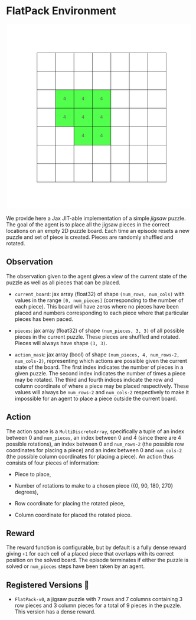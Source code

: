 # FlatPack Environment

<p align="center">
        <img src="../env_anim/flat_pack.gif" width="500"/>
</p>

We provide here a Jax JIT-able implementation of a simple _jigsaw_ puzzle. The goal of the agent is to place
all the jigsaw pieces in the correct locations on an empty 2D puzzle board. Each time an episode resets a
new puzzle and set of piece is created. Pieces are randomly shuffled and rotated.

## Observation
The observation given to the agent gives a view of the current state of the puzzle as well as
all pieces that can be placed.

- `current_board`: jax array (float32) of shape `(num_rows, num_cols)` with values in the range
    `[0, num_pieces]` (corresponding to the number of each piece). This board will have zeros
    where no pieces have been placed and numbers corresponding to each piece where that particular
    pieces has been paced.

- `pieces`: jax array (float32) of shape `(num_pieces, 3, 3)` of all possible pieces in the
    current puzzle. These pieces are shuffled and rotated. Pieces will always have shape `(3, 3)`.

- `action_mask`: jax array (bool) of shape `(num_pieces, 4, num_rows-2, num_cols-2)`, representing
    which actions are possible given the current state of the board. The first index indicates the
    number of pieces in a given puzzle. The second index indicates the number of times a piece may be rotated.
    The third and fourth indices indicate the row and column coordinate of where a piece may be placed respectively.
    These values will always be `num_rows-2` and `num_cols-2` respectively to make it impossible for an agent to
    place a piece outside the current board.


## Action
The action space is a `MultiDiscreteArray`, specifically a tuple of an index between 0 and `num_pieces`,
an index between 0 and 4 (since there are 4 possible rotations), an index between 0 and `num_rows-2`
(the possible row coordinates for placing a piece) and an index between 0 and `num_cols-2`
(the possible column coordinates for placing a piece). An action thus consists of four pieces of
information:

- Piece to place,

- Number of rotations to make to a chosen piece ({0, 90, 180, 270} degrees),

- Row coordinate for placing the rotated piece,

- Column coordinate for placed the rotated piece.


## Reward
The reward function is configurable, but by default is a fully dense reward giving `+1` for
each cell of a placed piece that overlaps with its correct position on the solved board. The episode
terminates if either the puzzle is solved or `num_pieces` steps have been taken by an agent.


## Registered Versions 📖
- `FlatPack-v0`, a jigsaw puzzle with 7 rows and 7 columns containing 3 row pieces and 3 column pieces
    for a total of 9 pieces in the puzzle. This version has a dense reward.
